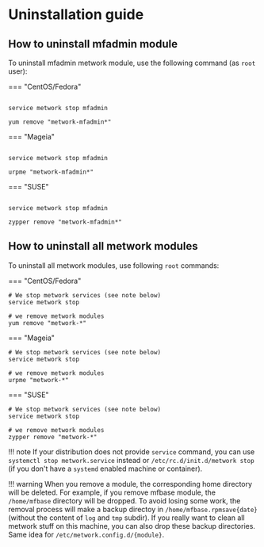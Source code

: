 # Uninstallation guide

## How to uninstall mfadmin module

To uninstall mfadmin metwork module, use the following command (as `root` user):

=== "CentOS/Fedora"
```console

service metwork stop mfadmin

yum remove "metwork-mfadmin*"
```

=== "Mageia"
```console

service metwork stop mfadmin

urpme "metwork-mfadmin*"
```

=== "SUSE"
```console

service metwork stop mfadmin

zypper remove "metwork-mfadmin*"
```

## How to uninstall all metwork modules

To uninstall all metwork modules, use following `root` commands:

=== "CentOS/Fedora"
```console
# We stop metwork services (see note below)
service metwork stop

# we remove metwork modules
yum remove "metwork-*"
```

=== "Mageia"
```console
# We stop metwork services (see note below)
service metwork stop

# we remove metwork modules
urpme "metwork-*"
```

=== "SUSE"
```console
# We stop metwork services (see note below)
service metwork stop

# we remove metwork modules
zypper remove "metwork-*"
```

!!! note
    If your distribution does not provide `service` command, you can use
    `systemctl stop metwork.service` instead or `/etc/rc.d/init.d/metwork stop`
    (if you don't have a `systemd` enabled machine or container).

!!! warning
    When you remove a module, the corresponding home directory will be deleted.
    For example, if you remove mfbase module, the `/home/mfbase` directory
    will be dropped. To avoid losing some work, the removal process will make a
    backup directoy in `/home/mfbase.rpmsave{date}` (without the content of
    `log` and `tmp` subdir). If you really want to clean all metwork stuff on
    this machine, you can also drop these backup directories. Same idea for
    `/etc/metwork.config.d/{module}`.
